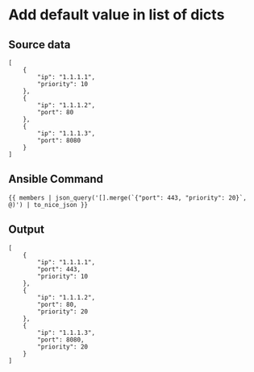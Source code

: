 # Add default value in list of dicts

## Source data
```
[
    {
        "ip": "1.1.1.1",
        "priority": 10
    },
    {
        "ip": "1.1.1.2",
        "port": 80
    },
    {
        "ip": "1.1.1.3",
        "port": 8080
    }
]
```

## Ansible Command

```
{{ members | json_query('[].merge(`{"port": 443, "priority": 20}`, @)') | to_nice_json }}
```

## Output

```
[
    {
        "ip": "1.1.1.1",
        "port": 443,
        "priority": 10
    },
    {
        "ip": "1.1.1.2",
        "port": 80,
        "priority": 20
    },
    {
        "ip": "1.1.1.3",
        "port": 8080,
        "priority": 20
    }
]
```
